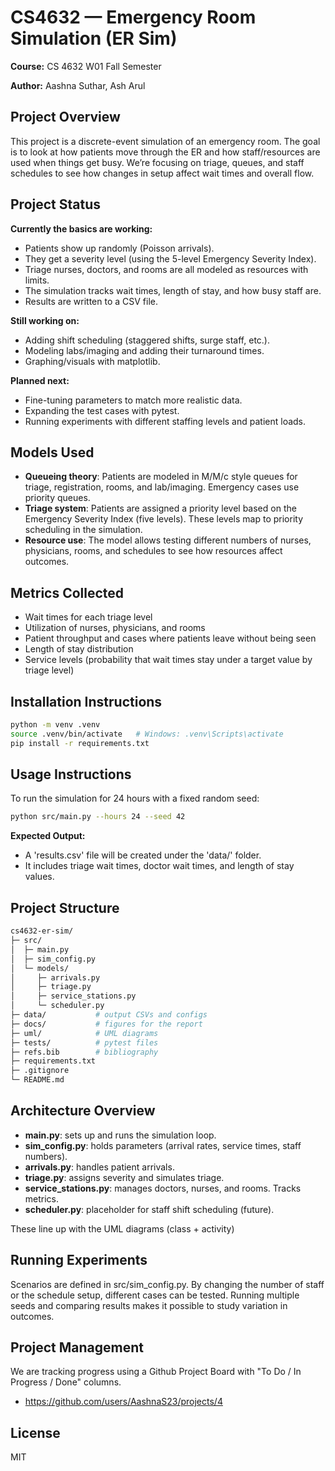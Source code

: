 # CS4632 — Emergency Room Simulation (ER Sim)
**Course:** CS 4632 W01 Fall Semester

**Author:** Aashna Suthar, Ash Arul

## Project Overview
This project is a discrete-event simulation of an emergency room. The goal is to look at how patients move through the ER and how staff/resources are used when things get busy. We’re focusing on triage, queues, and staff schedules to see how changes in setup affect wait times and overall flow.

## Project Status
**Currently the basics are working:**
- Patients show up randomly (Poisson arrivals).
- They get a severity level (using the 5-level Emergency Severity Index).
- Triage nurses, doctors, and rooms are all modeled as resources with limits.
- The simulation tracks wait times, length of stay, and how busy staff are.
- Results are written to a CSV file.

**Still working on:**
- Adding shift scheduling (staggered shifts, surge staff, etc.).  
- Modeling labs/imaging and adding their turnaround times.  
- Graphing/visuals with matplotlib.

**Planned next:**
- Fine-tuning parameters to match more realistic data.  
- Expanding the test cases with pytest.  
- Running experiments with different staffing levels and patient loads.

## Models Used
- **Queueing theory**: Patients are modeled in M/M/c style queues for triage, registration, rooms, and lab/imaging. Emergency cases use priority queues.  
- **Triage system**: Patients are assigned a priority level based on the Emergency Severity Index (five levels). These levels map to priority scheduling in the simulation.  
- **Resource use**: The model allows testing different numbers of nurses, physicians, rooms, and schedules to see how resources affect outcomes.  

## Metrics Collected
- Wait times for each triage level  
- Utilization of nurses, physicians, and rooms  
- Patient throughput and cases where patients leave without being seen  
- Length of stay distribution  
- Service levels (probability that wait times stay under a target value by triage level)  

## Installation Instructions
```bash
python -m venv .venv
source .venv/bin/activate   # Windows: .venv\Scripts\activate
pip install -r requirements.txt
```
## Usage Instructions
To run the simulation for 24 hours with a fixed random seed: 
```bash
python src/main.py --hours 24 --seed 42
```

**Expected Output:**
- A 'results.csv' file will be created under the 'data/' folder.
- It includes triage wait times, doctor wait times, and length of stay values.

## Project Structure
```bash
cs4632-er-sim/
├─ src/
│  ├─ main.py
│  ├─ sim_config.py
│  └─ models/
│     ├─ arrivals.py
│     ├─ triage.py
│     ├─ service_stations.py
│     └─ scheduler.py
├─ data/           # output CSVs and configs
├─ docs/           # figures for the report
├─ uml/            # UML diagrams
├─ tests/          # pytest files
├─ refs.bib        # bibliography
├─ requirements.txt
├─ .gitignore
└─ README.md
```
## Architecture Overview
- **main.py**: sets up and runs the simulation loop.
- **sim_config.py**: holds parameters (arrival rates, service times, staff numbers).
- **arrivals.py**: handles patient arrivals.
- **triage.py**: assigns severity and simulates triage.
- **service_stations.py**: manages doctors, nurses, and rooms. Tracks metrics.
- **scheduler.py**: placeholder for staff shift scheduling (future).
  
These line up with the UML diagrams (class + activity)

## Running Experiments
Scenarios are defined in src/sim_config.py. By changing the number of staff or the schedule setup, different cases can be tested. Running multiple seeds and comparing results makes it possible to study variation in outcomes.

## Project Management
We are tracking progress using a Github Project Board with "To Do / In Progress / Done" columns. 
- https://github.com/users/AashnaS23/projects/4

## License
MIT
